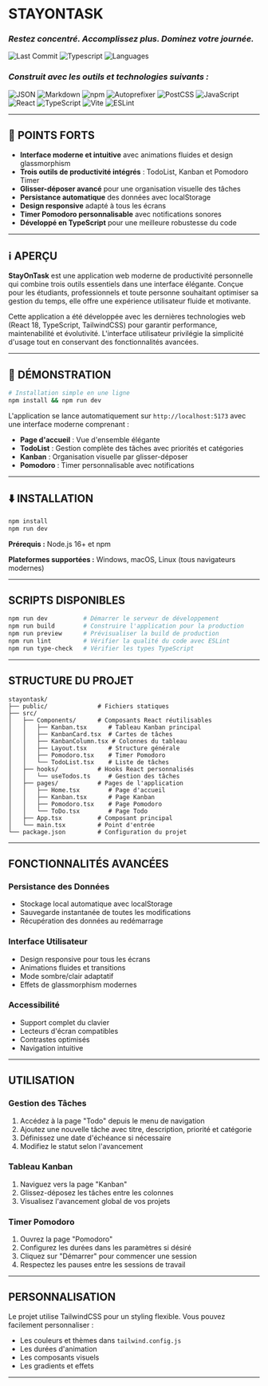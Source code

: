 # **STAYONTASK**

### *Restez concentré. Accomplissez plus. Dominez votre journée.*

![Last Commit](https://img.shields.io/github/last-commit/BastosDA/StayOnTask?label=last%20commit)
![Typescript](https://img.shields.io/badge/typescript-94.4%25-blue)
![Languages](https://img.shields.io/github/languages/count/BastosDA/StayOnTask?label=languages)

### *Construit avec les outils et technologies suivants :*

![JSON](https://img.shields.io/badge/-JSON-black?logo=json&logoColor=white)
![Markdown](https://img.shields.io/badge/-Markdown-black?logo=markdown&logoColor=white)
![npm](https://img.shields.io/badge/-npm-red?logo=npm&logoColor=white)
![Autoprefixer](https://img.shields.io/badge/-Autoprefixer-red?logo=autoprefixer&logoColor=white)
![PostCSS](https://img.shields.io/badge/-PostCSS-orange?logo=postcss&logoColor=white)
![JavaScript](https://img.shields.io/badge/-JavaScript-yellow?logo=javascript&logoColor=black)
![React](https://img.shields.io/badge/-React-61DAFB?logo=react&logoColor=white)
![TypeScript](https://img.shields.io/badge/-TypeScript-3178C6?logo=typescript&logoColor=white)
![Vite](https://img.shields.io/badge/-Vite-646CFF?logo=vite&logoColor=white)
![ESLint](https://img.shields.io/badge/-ESLint-4B32C3?logo=eslint&logoColor=white)

---

## 🌟 **POINTS FORTS**

- **Interface moderne et intuitive** avec animations fluides et design glassmorphism
- **Trois outils de productivité intégrés** : TodoList, Kanban et Pomodoro Timer
- **Glisser-déposer avancé** pour une organisation visuelle des tâches
- **Persistance automatique** des données avec localStorage
- **Design responsive** adapté à tous les écrans
- **Timer Pomodoro personnalisable** avec notifications sonores
- **Développé en TypeScript** pour une meilleure robustesse du code

---

## ℹ️ **APERÇU**

**StayOnTask** est une application web moderne de productivité personnelle qui combine trois outils essentiels dans une interface élégante. Conçue pour les étudiants, professionnels et toute personne souhaitant optimiser sa gestion du temps, elle offre une expérience utilisateur fluide et motivante.

Cette application a été développée avec les dernières technologies web (React 18, TypeScript, TailwindCSS) pour garantir performance, maintenabilité et évolutivité. L'interface utilisateur privilégie la simplicité d'usage tout en conservant des fonctionnalités avancées.

---

## 🚀 **DÉMONSTRATION**

```bash
# Installation simple en une ligne
npm install && npm run dev
```

L'application se lance automatiquement sur `http://localhost:5173` avec une interface moderne comprenant :

- **Page d'accueil** : Vue d'ensemble élégante
- **TodoList** : Gestion complète des tâches avec priorités et catégories  
- **Kanban** : Organisation visuelle par glisser-déposer
- **Pomodoro** : Timer personnalisable avec notifications

---

## ⬇️ **INSTALLATION**

```bash
npm install
npm run dev
```

**Prérequis :** Node.js 16+ et npm

**Plateformes supportées :** Windows, macOS, Linux (tous navigateurs modernes)

---

## **SCRIPTS DISPONIBLES**

```bash
npm run dev          # Démarrer le serveur de développement
npm run build        # Construire l'application pour la production
npm run preview      # Prévisualiser la build de production
npm run lint         # Vérifier la qualité du code avec ESLint
npm run type-check   # Vérifier les types TypeScript
```

---

## **STRUCTURE DU PROJET**

```
stayontask/
├── public/              # Fichiers statiques
├── src/
│   ├── Components/      # Composants React réutilisables
│   │   ├── Kanban.tsx      # Tableau Kanban principal
│   │   ├── KanbanCard.tsx  # Cartes de tâches
│   │   ├── KanbanColumn.tsx # Colonnes du tableau
│   │   ├── Layout.tsx      # Structure générale
│   │   ├── Pomodoro.tsx    # Timer Pomodoro
│   │   └── TodoList.tsx    # Liste de tâches
│   ├── hooks/           # Hooks React personnalisés
│   │   └── useTodos.ts     # Gestion des tâches
│   ├── pages/           # Pages de l'application
│   │   ├── Home.tsx        # Page d'accueil
│   │   ├── Kanban.tsx      # Page Kanban
│   │   ├── Pomodoro.tsx    # Page Pomodoro
│   │   └── ToDo.tsx        # Page Todo
│   ├── App.tsx          # Composant principal
│   └── main.tsx         # Point d'entrée
└── package.json         # Configuration du projet
```

---

## **FONCTIONNALITÉS AVANCÉES**

### **Persistance des Données**
- Stockage local automatique avec localStorage
- Sauvegarde instantanée de toutes les modifications
- Récupération des données au redémarrage

### **Interface Utilisateur**
- Design responsive pour tous les écrans
- Animations fluides et transitions
- Mode sombre/clair adaptatif
- Effets de glassmorphism modernes

### **Accessibilité**
- Support complet du clavier
- Lecteurs d'écran compatibles
- Contrastes optimisés
- Navigation intuitive

---

## **UTILISATION**

### **Gestion des Tâches**
1. Accédez à la page "Todo" depuis le menu de navigation
2. Ajoutez une nouvelle tâche avec titre, description, priorité et catégorie
3. Définissez une date d'échéance si nécessaire
4. Modifiez le statut selon l'avancement

### **Tableau Kanban**
1. Naviguez vers la page "Kanban"
2. Glissez-déposez les tâches entre les colonnes
3. Visualisez l'avancement global de vos projets

### **Timer Pomodoro**
1. Ouvrez la page "Pomodoro"
2. Configurez les durées dans les paramètres si désiré
3. Cliquez sur "Démarrer" pour commencer une session
4. Respectez les pauses entre les sessions de travail

---

## **PERSONNALISATION**

Le projet utilise TailwindCSS pour un styling flexible. Vous pouvez facilement personnaliser :
- Les couleurs et thèmes dans `tailwind.config.js`
- Les durées d'animation
- Les composants visuels
- Les gradients et effets

---
